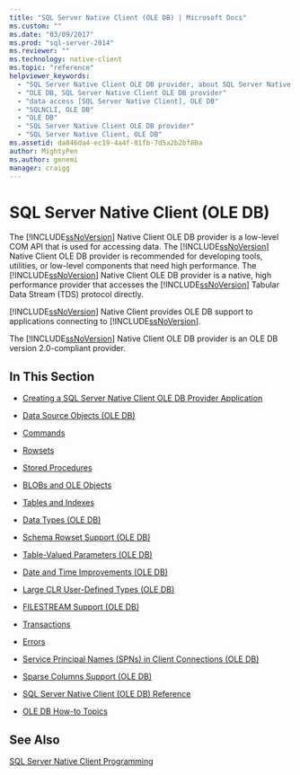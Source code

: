 ```yaml
---
title: "SQL Server Native Client (OLE DB) | Microsoft Docs"
ms.custom: ""
ms.date: "03/09/2017"
ms.prod: "sql-server-2014"
ms.reviewer: ""
ms.technology: native-client
ms.topic: "reference"
helpviewer_keywords: 
  - "SQL Server Native Client OLE DB provider, about SQL Server Native Client OLE DB provider"
  - "OLE DB, SQL Server Native Client OLE DB provider"
  - "data access [SQL Server Native Client], OLE DB"
  - "SQLNCLI, OLE DB"
  - "OLE DB"
  - "SQL Server Native Client OLE DB provider"
  - "SQL Server Native Client, OLE DB"
ms.assetid: da846da4-ec19-4a4f-81fb-7d5a2b2bf80a
author: MightyPen
ms.author: genemi
manager: craigg
---
```

# SQL Server Native Client (OLE DB)
  The [!INCLUDE[ssNoVersion](../../../includes/ssnoversion-md.md)] Native Client OLE DB provider is a low-level COM API that is used for accessing data. The [!INCLUDE[ssNoVersion](../../../includes/ssnoversion-md.md)] Native Client OLE DB provider is recommended for developing tools, utilities, or low-level components that need high performance. The [!INCLUDE[ssNoVersion](../../../includes/ssnoversion-md.md)] Native Client OLE DB provider is a native, high performance provider that accesses the [!INCLUDE[ssNoVersion](../../../includes/ssnoversion-md.md)] Tabular Data Stream (TDS) protocol directly.  
  
 [!INCLUDE[ssNoVersion](../../../includes/ssnoversion-md.md)] Native Client provides OLE DB support to applications connecting to [!INCLUDE[ssNoVersion](../../../includes/ssnoversion-md.md)].  
  
 The [!INCLUDE[ssNoVersion](../../../includes/ssnoversion-md.md)] Native Client OLE DB provider is an OLE DB version 2.0-compliant provider.  
  
## In This Section  
  
-   [Creating a SQL Server Native Client OLE DB Provider Application](../../native-client-ole-db-provider/creating-a-sql-server-native-client-ole-db-provider-application.md)  
  
-   [Data Source Objects &#40;OLE DB&#41;](../../native-client-ole-db-data-source-objects/data-source-objects-ole-db.md)  
  
-   [Commands](../../native-client-ole-db-commands/commands.md)  
  
-   [Rowsets](../../native-client-ole-db-rowsets/rowsets.md)  
  
-   [Stored Procedures](stored-procedures.md)  
  
-   [BLOBs and OLE Objects](../../native-client-ole-db-blobs/blobs-and-ole-objects.md)  
  
-   [Tables and Indexes](../../native-client-ole-db-tables-indexes/tables-and-indexes.md)  
  
-   [Data Types &#40;OLE DB&#41;](../../native-client-ole-db-data-types/data-types-ole-db.md)  
  
-   [Schema Rowset Support &#40;OLE DB&#41;](schema-rowset-support-ole-db.md)  
  
-   [Table-Valued Parameters &#40;OLE DB&#41;](../../native-client-ole-db-table-valued-parameters/table-valued-parameters-ole-db.md)  
  
-   [Date and Time Improvements &#40;OLE DB&#41;](../../native-client-ole-db-date-time/date-and-time-improvements-ole-db.md)  
  
-   [Large CLR User-Defined Types &#40;OLE DB&#41;](large-clr-user-defined-types-ole-db.md)  
  
-   [FILESTREAM Support &#40;OLE DB&#41;](filestream-support-ole-db.md)  
  
-   [Transactions](../../native-client-ole-db-transactions/transactions.md)  
  
-   [Errors](../../native-client-ole-db-errors/errors.md)  
  
-   [Service Principal Names &#40;SPNs&#41; in Client Connections &#40;OLE DB&#41;](service-principal-names-spns-in-client-connections-ole-db.md)  
  
-   [Sparse Columns Support &#40;OLE DB&#41;](sparse-columns-support-ole-db.md)  
  
-   [SQL Server Native Client &#40;OLE DB&#41; Reference](../../native-client-ole-db-interfaces/sql-server-native-client-ole-db-interfaces.md)  
  
-   [OLE DB How-to Topics](../../native-client-ole-db-how-to/ole-db-how-to-topics.md)  
  
## See Also  
 [SQL Server Native Client Programming](../sql-server-native-client-programming.md)  
  
  
